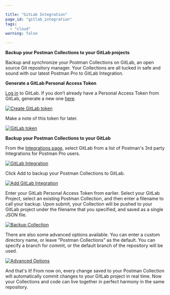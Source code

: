 ```yaml
---

title: "GitLab Integration"
page_id: "gitlab_integration"
tags: 
  - "cloud"
warning: false

---
```


**Backup your Postman Collections to your GitLab projects**

Backup and synchronize your Postman Collections on GitLab, an open source Git repository manager. Your Collections are all tucked in safe and sound with our latest Postman Pro to GitLab Integration.

**Generate a GitLab Personal Access Token**

[Log in][0] to GitLab. If you don’t already have a Personal Access Token from GitLab, generate a new one [here][1].  

[![Create GitLab token](https://s3.amazonaws.com/postman-static-getpostman-com/postman-docs/gitlab_create.png)][2]

Make a note of this token for later.

[![GitLab token](https://s3.amazonaws.com/postman-static-getpostman-com/postman-docs/gitlab_token.png)][3]

**Backup your Postman Collections to your GitLab**

From the [Integrations page][4], select GitLab from a list of Postman's 3rd party Integrations for Postman Pro users.

[![GitLab Integration](https://s3.amazonaws.com/postman-static-getpostman-com/postman-docs/gitlabINT.png)][5]

Click Add to backup your Postman Collections to GitLab.

[![Add GitLab Integration](https://s3.amazonaws.com/postman-static-getpostman-com/postman-docs/gitlab_add.png)][6]

Enter your GitLab Personal Access Token from earlier.  Select your GitLab Project, select an existing Postman Collection, and then enter a filename to call your backup. Upon submit, your Collection will be pushed to your GitLab project under the filename that you specified, and saved as a single JSON file.

[![Backup Collection](https://s3.amazonaws.com/postman-static-getpostman-com/postman-docs/gitlab_backup.png)][7]

There are also some advanced options available.  You can enter a custom directory name, or leave "Postman Collections" as the default. You can specify a branch for commit, or the default branch of the repository will be used.

[![Advanced Options](https://s3.amazonaws.com/postman-static-getpostman-com/postman-docs/gitlab_advanced.png)][8]

And that's it!  From now on, every change saved to your Postman Collection will automatically commit changes to your GitLab project in real time.  Now your Collections and code can live together in perfect harmony in the same repository.

[0]: https://gitlab.com/
[1]: https://gitlab.com/profile/personal_access_tokens
[2]: https://s3.amazonaws.com/postman-static-getpostman-com/postman-docs/gitlab_create.png
[3]: https://s3.amazonaws.com/postman-static-getpostman-com/postman-docs/gitlab_token.png
[4]: https://app.getpostman.com/dashboard/integrations
[5]: https://s3.amazonaws.com/postman-static-getpostman-com/postman-docs/gitlabINT.png
[6]: https://s3.amazonaws.com/postman-static-getpostman-com/postman-docs/gitlab_add.png
[7]: https://s3.amazonaws.com/postman-static-getpostman-com/postman-docs/gitlab_backup.png
[8]: https://s3.amazonaws.com/postman-static-getpostman-com/postman-docs/gitlab_advanced.png
